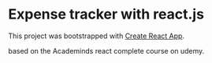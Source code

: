 # Expense tracker with react.js

This project was bootstrapped with [Create React App](https://github.com/facebook/create-react-app).

based on the Academinds react complete course on udemy.  
